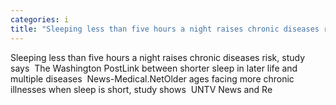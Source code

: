 ```yaml
---
categories: i
title: "Sleeping less than five hours a night raises chronic diseases risk study says  The Washington Post"
---
```

Sleeping less than five hours a night raises chronic diseases risk, study says&nbsp;&nbsp;The Washington PostLink between shorter sleep in later life and multiple diseases&nbsp;&nbsp;News-Medical.NetOlder ages facing more chronic illnesses when sleep is short, study shows&nbsp;&nbsp;UNTV News and Re